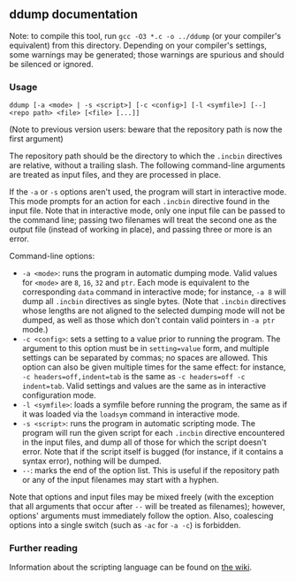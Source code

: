 ## ddump documentation

Note: to compile this tool, run `gcc -O3 *.c -o ../ddump` (or your compiler's equivalent) from this directory.
Depending on your compiler's settings, some warnings may be generated; those warnings are spurious and should be
silenced or ignored.

### Usage

    ddump [-a <mode> | -s <script>] [-c <config>] [-l <symfile>] [--] <repo path> <file> [<file> [...]]

(Note to previous version users: beware that the repository path is now the first argument)

The repository path should be the directory to which the `.incbin` directives are relative, without a trailing slash.
The following command-line arguments are treated as input files, and they are processed in place.

If the `-a` or `-s` options aren't used, the program will start in interactive mode. This mode prompts for an action
for each `.incbin` directive found in the input file. Note that in interactive mode, only one input file can be passed
to the command line; passing two filenames will treat the second one as the output file (instead of working in place),
and passing three or more is an error.

Command-line options:

* `-a <mode>`: runs the program in automatic dumping mode. Valid values for `<mode>` are `8`, `16`, `32` and `ptr`.
  Each mode is equivalent to the corresponding `data` command in interactive mode; for instance, `-a 8` will dump all
  `.incbin` directives as single bytes. (Note that `.incbin` directives whose lengths are not aligned to the selected
  dumping mode will not be dumped, as well as those which don't contain valid pointers in `-a ptr` mode.)
* `-c <config>`: sets a setting to a value prior to running the program. The argument to this option must be in
  `setting=value` form, and multiple settings can be separated by commas; no spaces are allowed. This option can also
  be given multiple times for the same effect: for instance, `-c headers=off,indent=tab` is the same as
  `-c headers=off -c indent=tab`. Valid settings and values are the same as in interactive configuration mode.
* `-l <symfile>`: loads a symfile before running the program, the same as if it was loaded via the `loadsym` command in
  interactive mode.
* `-s <script>`: runs the program in automatic scripting mode. The program will run the given script for each `.incbin`
  directive encountered in the input files, and dump all of those for which the script doesn't error. Note that if the
  script itself is bugged (for instance, if it contains a syntax error), nothing will be dumped.
* `--`: marks the end of the option list. This is useful if the repository path or any of the input filenames may start
  with a hyphen.

Note that options and input files may be mixed freely (with the exception that all arguments that occur after `--` will
be treated as filenames); however, options' arguments must immediately follow the option. Also, coalescing options into
a single switch (such as `-ac` for `-a -c`) is forbidden.

### Further reading

Information about the scripting language can be found on [the wiki][datadump-wiki].

[datadump-wiki]: https://github.com/TwitchPlaysPokemon/pret3/wiki/datadump-scripting-language
